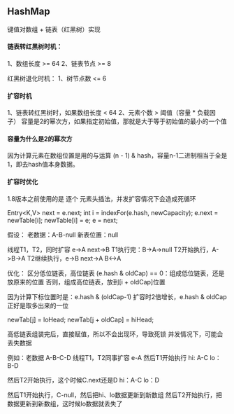 ## HashMap
键值对数组 + 链表（红黑树）实现

#### 链表转红黑树时机：
1、数组长度 >= 64
2、链表节点 >= 8

红黑树退化时机：
1、树节点数 <= 6

#### 扩容时机
1、链表转红黑树时，如果数组长度 < 64
2、元素个数 > 阈值（容量 * 负载因子）  容量是2的幂次方，如果指定初始值，那就是大于等于初始值的最小的一个值

#### 容量为什么是2的幂次方
因为计算元素在数组位置是用的与运算 (n - 1) & hash，容量n-1二进制相当于全是1，即去hash值本身数据。

#### 扩容时优化
1.8版本之前使用的是 逐个 元素头插法，并发扩容情况下会造成死循环

Entry<K,V> next = e.next;
int i = indexFor(e.hash, newCapacity);
e.next = newTable[i];
newTable[i] = e;
e = next;

假设：
老数据：A-B-null
新表位置：null

线程T1，T2，同时扩容 e->A next->B
T1执行完：B->A->null
T2开始执行，A->B->A
T2继续执行，e->B next->A  B<->A

优化：
区分低位链表，高位链表
(e.hash & oldCap) == 0：组成低位链表，还是放原来的位置
否则，组成高位链表，放到[i + oldCap]位置

因为计算下标位置时是：e.hash & (oldCap-1)
扩容时2倍增长，e.hash & oldCap 正好是取多出来的一位

newTab[j] = loHead;
newTab[j + oldCap] = hiHead;

高低链表组装完后，直接赋值，所以不会出现环，导致死锁
并发情况下，可能会丢失数据

例如：老数据 A-B-C-D
线程T1，T2同事扩容 e-A
然后T1开始执行
hi: A-C
lo：B-D

然后T2开始执行，这个时候C.next还是D
hi：A-C
lo：D

然后T1开始执行，C-null，然后把hi、lo数据更新到新数组
然后T2开始执行，把数据更新到新数组，这时候lo数据就丢失了

